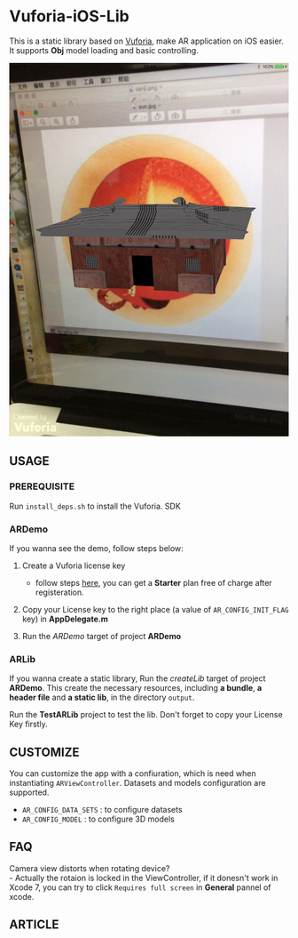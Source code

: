 # Vuforia-iOS-Lib

This is a static library based on [Vuforia](https://developer.vuforia.com/), make AR application on iOS easier. It supports **Obj** model loading and basic controlling.

![demo](image/demo.jpg)

## USAGE

### PREREQUISITE
Run `install_deps.sh` to install the Vuforia. SDK 
### ARDemo
If you wanna see the demo, follow steps below:  

1. Create a Vuforia license key
	- follow steps [here](https://developer.vuforia.com/library/articles/Solution/How-To-Create-an-App-License), you can get a **Starter** plan free of charge after registeration.
	
2. Copy your License key to the right place (a value of `AR_CONFIG_INIT_FLAG` key) in **AppDelegate.m**
3. Run the *ARDemo* target of project **ARDemo**

### ARLib
If you wanna create a static library, Run the *createLib* target of project **ARDemo**. This create the necessary resources, including **a bundle**, **a header file** and **a static lib**, in the directory `output`.

Run the **TestARLib** project to test the lib.   Don't forget to copy your License Key firstly.

## CUSTOMIZE
You can customize the app with a confiuration, which is need when instantiating `ARViewController`. Datasets and models configuration are supported.

- `AR_CONFIG_DATA_SETS` : to configure datasets
- `AR_CONFIG_MODEL` : to configure 3D models

## FAQ
Camera view distorts when rotating device?  
	- Actually the rotaion is locked in the ViewController, if it donesn't work in Xcode 7, you can try to click `Requires full screen` in **General** pannel of xcode.


## ARTICLE